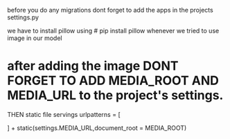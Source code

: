 <!-- adding apps -->

before you do any migrations dont forget to add the apps in the projects settings.py

<!-- pillow -->

we have to install pillow using # pip install pillow whenever we tried to use image in our model

# after adding the image **DONT FORGET TO ADD MEDIA_ROOT AND MEDIA_URL** to the project's settings.

THEN static file servings
urlpatterns = [

  <!-- your media url -->

] + static(settings.MEDIA_URL,document_root = MEDIA_ROOT)
